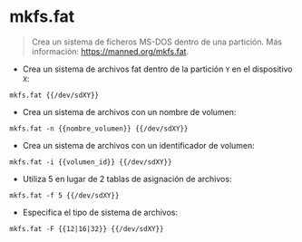 # mkfs.fat

> Crea un sistema de ficheros MS-DOS dentro de una partición.
> Más información: <https://manned.org/mkfs.fat>.

- Crea un sistema de archivos fat dentro de la partición `Y` en el dispositivo `X`:

`mkfs.fat {{/dev/sdXY}}`

- Crea un sistema de archivos con un nombre de volumen:

`mkfs.fat -n {{nombre_volumen}} {{/dev/sdXY}}`

- Crea un sistema de archivos con un identificador de volumen:

`mkfs.fat -i {{volumen_id}} {{/dev/sdXY}}`

- Utiliza 5 en lugar de 2 tablas de asignación de archivos:

`mkfs.fat -f 5 {{/dev/sdXY}}`

- Especifica el tipo de sistema de archivos:

`mkfs.fat -F {{12|16|32}} {{/dev/sdXY}}`
